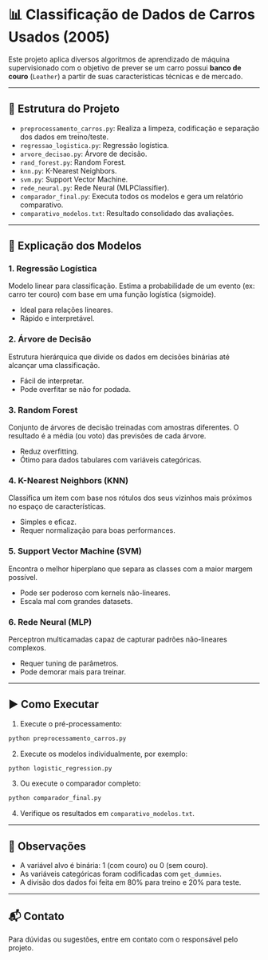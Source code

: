 
# 📊 Classificação de Dados de Carros Usados (2005)

Este projeto aplica diversos algoritmos de aprendizado de máquina supervisionado com o objetivo de prever se um carro possui **banco de couro** (`Leather`) a partir de suas características técnicas e de mercado.

---

## 📁 Estrutura do Projeto

- `preprocessamento_carros.py`: Realiza a limpeza, codificação e separação dos dados em treino/teste.
- `regressao_logistica.py`: Regressão logística.
- `arvore_decisao.py`: Árvore de decisão.
- `rand_forest.py`: Random Forest.
- `knn.py`: K-Nearest Neighbors.
- `svm.py`: Support Vector Machine.
- `rede_neural.py`: Rede Neural (MLPClassifier).
- `comparador_final.py`: Executa todos os modelos e gera um relatório comparativo.
- `comparativo_modelos.txt`: Resultado consolidado das avaliações.

---

## 🧠 Explicação dos Modelos

### 1. Regressão Logística
Modelo linear para classificação. Estima a probabilidade de um evento (ex: carro ter couro) com base em uma função logística (sigmoide).

- Ideal para relações lineares.
- Rápido e interpretável.

### 2. Árvore de Decisão
Estrutura hierárquica que divide os dados em decisões binárias até alcançar uma classificação.

- Fácil de interpretar.
- Pode overfitar se não for podada.

### 3. Random Forest
Conjunto de árvores de decisão treinadas com amostras diferentes. O resultado é a média (ou voto) das previsões de cada árvore.

- Reduz overfitting.
- Ótimo para dados tabulares com variáveis categóricas.

### 4. K-Nearest Neighbors (KNN)
Classifica um item com base nos rótulos dos seus vizinhos mais próximos no espaço de características.

- Simples e eficaz.
- Requer normalização para boas performances.

### 5. Support Vector Machine (SVM)
Encontra o melhor hiperplano que separa as classes com a maior margem possível.

- Pode ser poderoso com kernels não-lineares.
- Escala mal com grandes datasets.

### 6. Rede Neural (MLP)
Perceptron multicamadas capaz de capturar padrões não-lineares complexos.

- Requer tuning de parâmetros.
- Pode demorar mais para treinar.

---

## ▶️ Como Executar

1. Execute o pré-processamento:
```bash
python preprocessamento_carros.py
```

2. Execute os modelos individualmente, por exemplo:
```bash
python logistic_regression.py
```

3. Ou execute o comparador completo:
```bash
python comparador_final.py
```

4. Verifique os resultados em `comparativo_modelos.txt`.

---

## 📝 Observações

- A variável alvo é binária: 1 (com couro) ou 0 (sem couro).
- As variáveis categóricas foram codificadas com `get_dummies`.
- A divisão dos dados foi feita em 80% para treino e 20% para teste.

---

## 📬 Contato

Para dúvidas ou sugestões, entre em contato com o responsável pelo projeto.

